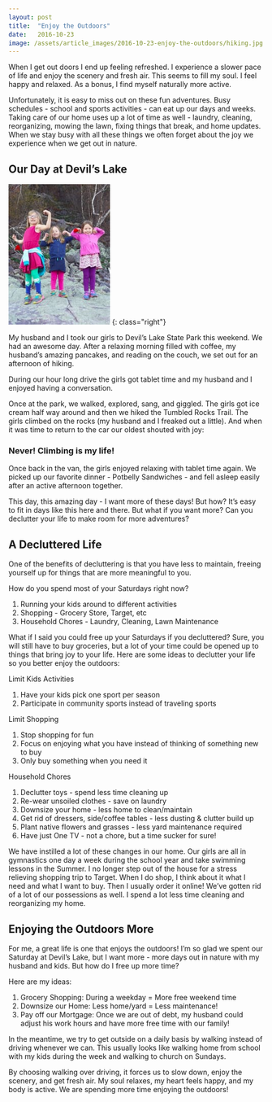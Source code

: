 ```yaml
---
layout: post
title:  "Enjoy the Outdoors"
date:   2016-10-23
image: /assets/article_images/2016-10-23-enjoy-the-outdoors/hiking.jpg
---
```


When I get out doors I end up feeling refreshed. I experience a slower pace of life and enjoy the scenery and fresh air. This seems to fill my soul. I feel happy and relaxed. As a bonus, I find myself naturally more active.

Unfortunately, it is easy to miss out on these fun adventures. Busy schedules - school and sports activities - can eat up our days and weeks. Taking care of our home uses up a lot of time as well - laundry, cleaning, reorganizing, mowing the lawn, fixing things that break, and home updates. When we stay busy with all these things we often forget about the joy we experience when we get out in nature.

## Our Day at Devil’s Lake

![Three girls standing on a rock, flexing their biceps](/assets/article_images/2016-10-23-enjoy-the-outdoors/muscles.jpg)
{: class="right"}

My husband and I took our girls to Devil’s Lake State Park this weekend. We had an awesome day. After a relaxing morning filled with coffee, my husband’s amazing pancakes, and reading on the couch, we set out for an afternoon of hiking.

During our hour long drive the girls got tablet time and my husband and I enjoyed having a conversation.

Once at the park, we walked, explored, sang, and giggled. The girls got ice cream half way around and then we hiked the Tumbled Rocks Trail. The girls climbed on the rocks (my husband and I freaked out a little). And when it was time to return to the car our oldest shouted with joy:

### Never! Climbing is my life!

Once back in the van, the girls enjoyed relaxing with tablet time again. We picked up our favorite dinner - Potbelly Sandwiches - and fell asleep easily after an active afternoon together.

This day, this amazing day - I want more of these days! But how? It’s easy to fit in days like this here and there. But what if you want more? Can you declutter your life to make room for more adventures?

## A Decluttered Life

One of the benefits of decluttering is that you have less to maintain, freeing yourself up for things that are more meaningful to you.

How do you spend most of your Saturdays right now?

1. Running your kids around to different activities
2. Shopping - Grocery Store, Target, etc
3. Household Chores - Laundry, Cleaning, Lawn Maintenance

What if I said you could free up your Saturdays if you decluttered? Sure, you will still have to buy groceries, but a lot of your time could be opened up to things that bring joy to your life. Here are some ideas to declutter your life so you better enjoy the outdoors:

Limit Kids Activities

1. Have your kids pick one sport per season
2. Participate in community sports instead of traveling sports

Limit Shopping

1. Stop shopping for fun
2. Focus on enjoying what you have instead of thinking of something new to buy
3. Only buy something when you need it

Household Chores

1. Declutter toys - spend less time cleaning up
2. Re-wear unsoiled clothes - save on laundry
3. Downsize your home - less home to clean/maintain
4. Get rid of dressers, side/coffee tables - less dusting & clutter build up
5. Plant native flowers and grasses - less yard maintenance required
6. Have just One TV - not a chore, but a time sucker for sure!

We have instilled a lot of these changes in our home. Our girls are all in gymnastics one day a week during the school year and take swimming lessons in the Summer. I no longer step out of the house for a stress relieving shopping trip to Target. When I do shop, I think about it what I need and what I want to buy. Then I usually order it online! We’ve gotten rid of a lot of our possessions as well. I spend a lot less time cleaning and reorganizing my home.

## Enjoying the Outdoors More

For me, a great life is one that enjoys the outdoors! I’m so glad we spent our Saturday at Devil’s Lake, but I want more - more days out in nature with my husband and kids. But how do I free up more time?

Here are my ideas:

1. Grocery Shopping: During a weekday = More free weekend time
2. Downsize our Home: Less home/yard = Less maintenance!
3. Pay off our Mortgage: Once we are out of debt, my husband could adjust his work hours and have more free time with our family!

In the meantime, we try to get outside on a daily basis by walking instead of driving whenever we can. This usually looks like walking home from school with my kids during the week and walking to church on Sundays.

By choosing walking over driving, it forces us to slow down, enjoy the scenery, and get fresh air. My soul relaxes, my heart feels happy, and my body is active. We are spending more time enjoying the outdoors!
